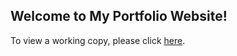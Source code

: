 ## Welcome to My Portfolio Website!

To view a working copy, please click [here](https://schmitzzr.github.io/Portfolio/).
